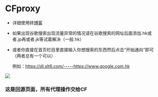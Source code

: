 # CFproxy

* 详细使用转[博客](https://bk.shunleite.com/post-51.html)

* 如果出现谷歌搜索出现流量异常的情况请在谷歌搜索的网址后面添加.hk或者.jp再或者.jk等试着解决（一般.hk）
  
* 或者你直接在首页栏目里直接输入你想搜索的东西然后点击“开始通向”即可（两者总有一个可以​）

  例如：https://dl.slt6.com/-----https://www.google.com.hk
  
![](https://i.loli.net/2020/03/20/zQVJeTR1m8Ob5nY.jpg)

### 这是回源页面，所有代理操作交给CF
